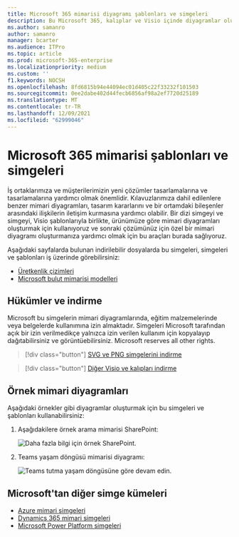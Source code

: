 ```yaml
---
title: Microsoft 365 mimarisi diyagramı şablonları ve simgeleri
description: Bu Microsoft 365, kalıplar ve Visio içinde diyagramlar oluşturabilirsiniz.
ms.author: samanro
author: samanro
manager: bcarter
ms.audience: ITPro
ms.topic: article
ms.prod: microsoft-365-enterprise
ms.localizationpriority: medium
ms.custom: ''
f1.keywords: NOCSH
ms.openlocfilehash: 8fd6815b94e44094ec01d405c22f33232f101503
ms.sourcegitcommit: 0ee2dabe402d44fecb6856af98a2ef7720d25189
ms.translationtype: MT
ms.contentlocale: tr-TR
ms.lasthandoff: 12/09/2021
ms.locfileid: "62999046"
---
```

# <a name="microsoft-365-architecture-templates-and-icons"></a>Microsoft 365 mimarisi şablonları ve simgeleri

İş ortaklarımıza ve müşterilerimizin yeni çözümler tasarlamalarına ve tasarlamalarına yardımcı olmak önemlidir. Kılavuzlarımıza dahil edilenlere benzer mimari diyagramları, tasarım kararlarını ve bir ortamdaki bileşenler arasındaki ilişkilerin iletişim kurmasına yardımcı olabilir. Bir dizi simgeyi ve simgeyi, Visio şablonlarıyla birlikte, ürünümüze göre mimari diyagramları oluşturmak için kullanıyoruz ve sonraki çözümünüz için özel bir mimari diyagramı oluşturmanıza yardımcı olmak için bu araçları burada sağlıyoruz.

Aşağıdaki sayfalarda bulunan indirilebilir dosyalarda bu simgeleri, simgeleri ve şablonları iş üzerinde görebilirsiniz:

- [Üretkenlik çizimleri](productivity-illustrations.md)
- [Microsoft bulut mimarisi modelleri](cloud-architecture-models.md)

## <a name="terms-and-download"></a>Hükümler ve indirme

Microsoft bu simgelerin mimari diyagramlarında, eğitim malzemelerinde veya belgelerde kullanımına izin almaktadır. Simgeleri Microsoft tarafından açık bir izin verilmedikçe yalnızca izin verilen kullanım için kopyalayıp dağıtabilirsiniz ve görüntüebilirsiniz. Microsoft reserves all other rights.


 > [!div class="button"]
 > [SVG ve PNG simgelerini indirme](https://go.microsoft.com/fwlink/?linkid=869455)

 > [!div class="button"]
 > [Diğer Visio ve kalıpları indirme](https://go.microsoft.com/fwlink/?linkid=2056186)

## <a name="example-architecture-diagrams"></a>Örnek mimari diyagramları

Aşağıdaki örnekler gibi diyagramlar oluşturmak için bu simgeleri ve şablonları kullanabilirsiniz:

1. Aşağıdakilere örnek arama mimarisi SharePoint:

    ![Daha fazla bilgi için örnek SharePoint.](../media/configure-search-for-multi-geo-image1-1.png)

2. Teams yaşam döngüsü mimarisi diyagramı:

    ![Teams tutma yaşam döngüsüne göre devam edin.](../media/TeamsRetentionLifecycle.png)

## <a name="more-icon-sets-from-microsoft"></a>Microsoft'tan diğer simge kümeleri

- [Azure mimari simgeleri](/azure/architecture/icons/)
- [Dynamics 365 mimari simgeleri](/dynamics365/get-started/icons)
- [Microsoft Power Platform simgeleri](/power-platform/guidance/icons)